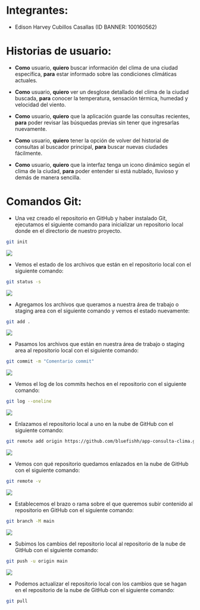 # Integrantes:

- Edison Harvey Cubillos Casallas (ID BANNER: 100160562)

# Historias de usuario:

- **Como** usuario, **quiero** buscar información del clima de una ciudad específica, **para** estar informado sobre las condiciones climáticas actuales.

- **Como** usuario, **quiero** ver un desglose detallado del clima de la ciudad buscada, **para** conocer la temperatura, sensación térmica, humedad y velocidad del viento.

- **Como** usuario, **quiero** que la aplicación guarde las consultas recientes, **para** poder revisar las búsquedas previas sin tener que ingresarlas nuevamente.

- **Como** usuario, **quiero** tener la opción de volver del historial de consultas al buscador principal, **para** buscar nuevas ciudades fácilmente.

- **Como** usuario, **quiero** que la interfaz tenga un icono dinámico según el clima de la ciudad, **para** poder entender si está nublado, lluvioso y demás de manera sencilla.

# Comandos Git:

- Una vez creado el repositorio en GitHub y haber instalado Git, ejecutamos el siguiente comando para inicializar un repositorio local donde en el directorio de nuestro proyecto.

```bash
git init
```
![](https://i.imgur.com/oNoS4x0.png)

- Vemos el estado de los archivos que están en el repositorio local con el siguiente comando:

```bash
git status -s
```
![](https://i.imgur.com/RlP6AAr.png)

- Agregamos los archivos que queramos a nuestra área de trabajo o staging area con el siguiente comando y vemos el estado nuevamente:

```bash
git add .
```
![](https://i.imgur.com/yBngaqs.png)

- Pasamos los archivos que están en nuestra área de trabajo o staging area al repositorio local con el siguiente comando:

```bash
git commit -m "Comentario commit"
```
![](https://i.imgur.com/3vUn4o2.png)

- Vemos el log de los commits hechos en el repositorio con el siguiente comando:

```bash
git log --oneline
```
![](https://i.imgur.com/aKYRQHC.png)

- Enlazamos el repositorio local a uno en la nube de GitHub con el siguiente comando:

```bash
git remote add origin https://github.com/bluefishh/app-consulta-clima.git
```
![](https://i.imgur.com/SEyE8dL.png)

- Vemos con qué repositorio quedamos enlazados en la nube de GitHub con el siguiente comando:

```bash
git remote -v
```
![](https://i.imgur.com/wFRrHCW.png)

- Establecemos el brazo o rama sobre el que queremos subir contenido al repositorio en GitHub con el siguiente comando:

```bash
git branch -M main
```
![](https://i.imgur.com/h64KDpM.png)

- Subimos los cambios del repositorio local al repositorio de la nube de GitHub con el siguiente comando:

```bash
git push -u origin main
```
![](https://i.imgur.com/QhtJQtN.png)

- Podemos actualizar el repositorio local con los cambios que se hagan en el repositorio de la nube de GitHub con el siguiente comando:

```bash
git pull
```
![]()
